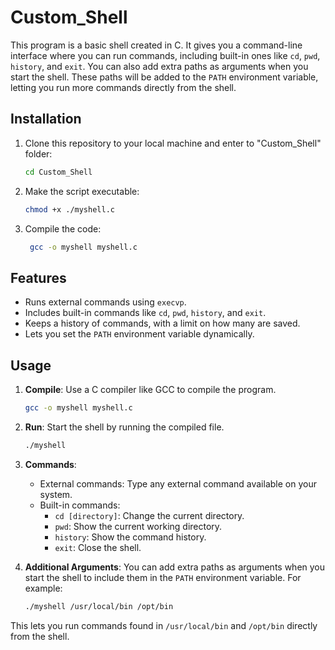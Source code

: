# Custom_Shell

This program is a basic shell created in C. It gives you a command-line interface where you can run commands, including built-in ones like `cd`, `pwd`, `history`, and `exit`. You can also add extra paths as arguments when you start the shell. These paths will be added to the `PATH` environment variable, letting you run more commands directly from the shell.

## Installation

1. Clone this repository to your local machine and enter to "Custom_Shell" folder:

    ```bash
    cd Custom_Shell
    ```
2. Make the script executable:

    ```bash
    chmod +x ./myshell.c
    ```    
3. Compile the code:

   ```bash
    gcc -o myshell myshell.c
    ```
   
## Features
- Runs external commands using `execvp`.
- Includes built-in commands like `cd`, `pwd`, `history`, and `exit`.
- Keeps a history of commands, with a limit on how many are saved.
- Lets you set the `PATH` environment variable dynamically.

## Usage
1. **Compile**: Use a C compiler like GCC to compile the program.
   ```bash
   gcc -o myshell myshell.c
   ```
2. **Run**: Start the shell by running the compiled file.
   ```bash
   ./myshell
   ```
3. **Commands**:
   - External commands: Type any external command available on your system.
   - Built-in commands:
     - `cd [directory]`: Change the current directory.
     - `pwd`: Show the current working directory.
     - `history`: Show the command history.
     - `exit`: Close the shell.

4. **Additional Arguments**: You can add extra paths as arguments when you start the shell to include them in the `PATH` environment variable. For example:
   ```bash
   ./myshell /usr/local/bin /opt/bin
   ```
This lets you run commands found in `/usr/local/bin` and `/opt/bin` directly from the shell.
